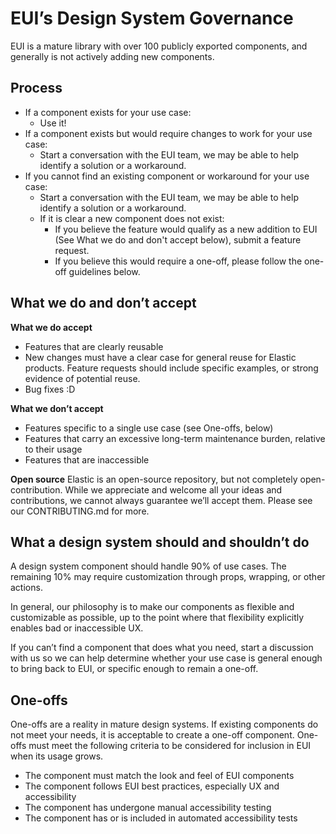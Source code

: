 # EUI’s Design System Governance

EUI is a mature library with over 100 publicly exported components, and generally is not actively adding new components.

## Process
- If a component exists for your use case:
  - Use it!
- If a component exists but would require changes to work for your use case:
  - Start a conversation with the EUI team, we may be able to help identify a solution or a workaround.
- If you cannot find an existing component or workaround for your use case:
  - Start a conversation with the EUI team, we may be able to help identify a solution or a workaround.
  - If it is clear a new component does not exist:
    - If you believe the feature would qualify as a new addition to EUI (See What we do and don't accept below), submit a feature request.
    - If you believe this would require a one-off, please follow the one-off guidelines below.

## What we do and don’t accept

**What we do accept**
- Features that are clearly reusable
- New changes must have a clear case for general reuse for Elastic products. Feature requests should include specific examples, or strong evidence of potential reuse.
- Bug fixes :D

**What we don’t accept**
- Features specific to a single use case (see One-offs, below)
- Features that carry an excessive long-term maintenance burden, relative to their usage
- Features that are inaccessible

**Open source**
Elastic is an open-source repository, but not completely open-contribution. While we appreciate and welcome all your ideas and contributions, we cannot always guarantee we’ll accept them. Please see our CONTRIBUTING.md for more.

## What a design system should and shouldn’t do
A design system component should handle 90% of use cases. The remaining 10% may require customization through props, wrapping, or other actions.

In general, our philosophy is to make our components as flexible and customizable as possible, up to the point where that flexibility explicitly enables bad or inaccessible UX.

If you can’t find a component that does what you need, start a discussion with us so we can help determine whether your use case is general enough to bring back to EUI, or specific enough to remain a one-off.

## One-offs
One-offs are a reality in mature design systems. If existing components do not meet your needs, it is acceptable to create a one-off component. One-offs must meet the following criteria to be considered for inclusion in EUI when its usage grows.
- The component must match the look and feel of EUI components
- The component follows EUI best practices, especially UX and accessibility
- The component has undergone manual accessibility testing
- The component has or is included in automated accessibility tests
